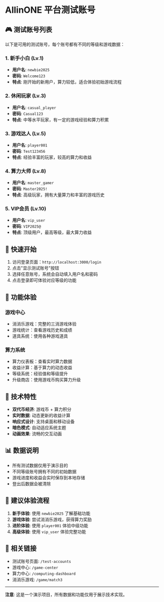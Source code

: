 # AllinONE 平台测试账号

## 🎮 测试账号列表

以下是可用的测试账号，每个账号都有不同的等级和游戏数据：

### 1. 新手小白 (Lv.1)
- **用户名**: `newbie2025`
- **密码**: `Welcome123`
- **特点**: 刚开始的新用户，算力较低，适合体验初始游戏流程

### 2. 休闲玩家 (Lv.3)
- **用户名**: `casual_player`
- **密码**: `Casual123`
- **特点**: 中等水平玩家，有一定的游戏经验和算力积累

### 3. 游戏达人 (Lv.5)
- **用户名**: `player001`
- **密码**: `Test123456`
- **特点**: 经验丰富的玩家，较高的算力和收益

### 4. 算力大师 (Lv.8)
- **用户名**: `master_gamer`
- **密码**: `Master2025!`
- **特点**: 高级玩家，拥有大量算力和丰富的游戏历史

### 5. VIP会员 (Lv.10)
- **用户名**: `vip_user`
- **密码**: `VIP2025@`
- **特点**: 顶级用户，最高等级，最大算力收益

## 🚀 快速开始

1. 访问登录页面：`http://localhost:3000/login`
2. 点击"显示测试账号"按钮
3. 选择任意账号，系统会自动填入用户名和密码
4. 点击登录即可体验对应等级的功能

## 📱 功能体验

### 游戏中心
- 消消乐游戏：完整的三消游戏体验
- 游戏统计：查看游戏历史和成绩
- 道具系统：使用各种游戏道具

### 算力系统
- 算力仪表板：查看实时算力数据
- 收益计算：基于算力的动态收益
- 等级系统：经验值和等级提升
- 升级商店：使用游戏币购买算力升级

## 🔧 技术特性

- **双代币经济**: 游戏币 + 算力积分
- **实时数据**: 动态更新的收益计算
- **响应式设计**: 支持桌面和移动设备
- **暗色模式**: 自动适应系统主题
- **动画效果**: 流畅的交互动画

## 📊 数据说明

- 所有测试数据仅用于演示目的
- 不同等级账号拥有不同的初始数据
- 游戏进度和收益会实时保存到本地存储
- 登出后数据会被清除

## 🎯 建议体验流程

1. **新手体验**: 使用 `newbie2025` 了解基础功能
2. **游戏体验**: 尝试消消乐游戏，获得算力奖励
3. **进阶体验**: 使用 `player001` 体验中级功能
4. **高级体验**: 使用 `vip_user` 体验完整功能

## 🔗 相关链接

- 测试账号页面: `/test-accounts`
- 游戏中心: `/game-center`
- 算力中心: `/computing-dashboard`
- 消消乐游戏: `/game/match3`

---

**注意**: 这是一个演示项目，所有数据和功能仅用于展示技术实现。